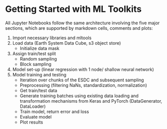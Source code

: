 # Getting Started with ML Toolkits

All Jupyter Notebooks follow the same  architecture involving the five major 
sections, which are supported by markdown cells, comments and plots:


1. Import necessary libraries and mltools
2.    Load data (Earth System Data Cube, s3 object store) 
      - Initialize data mask
3.    Assign train/test split
      - Random sampling
      - Block sampling
4.    Model set-up (linear regression with 1 node/ shallow neural network)
5.    Model training and testing 
      - Iteration over chunks of the ESDC and subsequent sampling
      - Preprocessing (filtering NaNs, standardization, normalization)
      - Get train/test data
      - Generate training batches using existing data loading and transformation mechanisms from Keras and PyTorch (DataGenerator, DataLoader)
      - Train model, return error and loss
      - Evaluate model
      - Plot results
	
<!--It is mandatory to enable machine learning that respects the basic principles of geo-data way beyond naive applications of 
machine learning in the Earth system context. To avoid auto-correlation during the training phase of the model, data sampling is 
guided by a block sampling strategy. Data blocks are rectangularly shaped varying in size and amount of data points. -->
